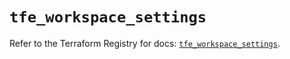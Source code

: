 # `tfe_workspace_settings`

Refer to the Terraform Registry for docs: [`tfe_workspace_settings`](https://registry.terraform.io/providers/hashicorp/tfe/0.58.0/docs/resources/workspace_settings).
